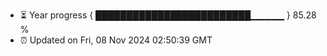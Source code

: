 - ⏳ Year progress { █████████████████████████▁▁▁▁▁ } 85.28 %
- ⏰ Updated on Fri, 08 Nov 2024 02:50:39 GMT

